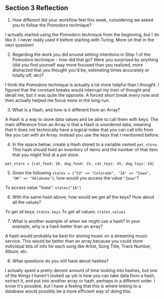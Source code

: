## Section 3 Reflection

1. How different did your workflow feel this week, considering we asked you to follow the Pomodoro technique?

I actually started using the Pomodoro technique from the beginning, but I do like it. I never really used it before starting with Turing. More on that in the next question!

2. Regarding the work you did around setting intentions in Step 1 of the Pomodoro technique - how did that go? Were you surprised by anything (did you find yourself way more focused than you realized, more distracted that you thought you'd be, estimating times accurately or totally off, etc)?

I think the Pomodoro technique is actually a lot more helpful than I thought. I figured that the constant breaks would interrupt my train of thought and derail me, but it was quite the opposite. A forced short break every now and then actually helped me focus more in the long-run.

3. What is a Hash, and how is it different from an Array?

A Hash is a way to store data values and be able to call them with keys. The main difference from an Array is that a Hash is unordered data, meaning that it does not technically have a logical index that you can call info from like you can with an Array. Instead you use the keys that I mentioned before.

4. In the space below, create a Hash stored to a variable named `pet_store`.  This hash should hold an inventory of items and the number of that item that you might find at a pet store.

`pet_store = {cat_food: 10, dog_food: 15, cat_toys: 45, dog_toys: 54}`

5. Given the following `states = {"CO" => "Colorado", "IA" => "Iowa", "OK" => "Oklahoma"}`, how would you access the value `"Iowa"`?

To access value "Iowa": `states["IA"]`

6. With the same hash above, how would we get all the keys?  How about all the values?

To get all keys: `states.keys`
To get all values: `states.values`

7. What is another example of when we might use a hash?  In your example, why is a hash better than an array?

A hash would probably be best for storing music on a streaming music service. This would be better than an array because you could store individual bits of info for each song like Artist, Song Title, Track Number, Album, etc.

8. What questions do you still have about hashes?

I actually spent a pretty decent amount of time looking into hashes, but one of the things I haven't looked up yet is how you can take data from a hash, extract it, and put into another array or hash, perhaps in a different order. I know it's possible, but I have a feeling that this is where linking to a database would possibly be a more efficient way of doing this.
